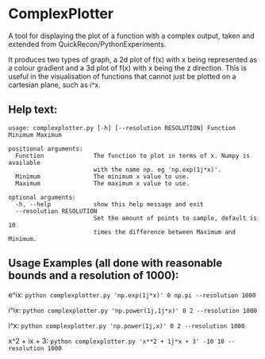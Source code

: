 # ComplexPlotter
A tool for displaying the plot of a function with a complex output, taken and extended from QuickRecon/PythonExperiments.

It produces two types of graph, a 2d plot of f(x) with x being represented as a colour gradient and a 3d plot of f(x) with x being the z direction. This is useful in the visualisation of functions that cannot just be plotted on a cartesian plane, such as i^x.

## Help text:

```
usage: complexplotter.py [-h] [--resolution RESOLUTION] Function Minimum Maximum

positional arguments:
  Function              The function to plot in terms of x. Numpy is available
                        with the name np. eg 'np.exp(1j*x)'.
  Minimum               The minimum x value to use.
  Maximum               The maximum x value to use.

optional arguments:
  -h, --help            show this help message and exit
  --resolution RESOLUTION
                        Set the amount of points to sample, default is 10
                        times the difference between Maximum and Minimum.
```

## Usage Examples (all done with reasonable bounds and a resolution of 1000):

e^ix: 
```python complexplotter.py 'np.exp(1j*x)' 0 np.pi --resolution 1000```

i^ix:
```python complexplotter.py 'np.power(1j,1j*x)' 0 2 --resolution 1000```

i^x:
```python complexplotter.py 'np.power(1j,x)' 0 2 --resolution 1000```

x^2 + ix + 3: ```python complexplotter.py 'x**2 + 1j*x + 3' -10 10 --resolution 1000```



